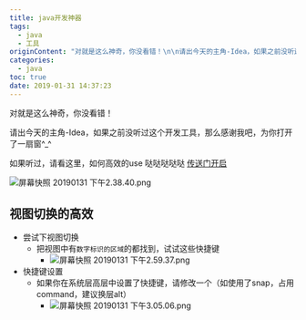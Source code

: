 ```yaml
---
title: java开发神器
tags:
  - java
  - 工具
originContent: "对就是这么神奇，你没看错！\n\n请出今天的主角-Idea，如果之前没听过这个开发工具，那么感谢我吧，为你打开了一扇窗^_^\n\n如果听过，请看这里，如何高效的use   哒哒哒哒哒  [传送门开启](https://www.imooc.com/video/16213)\n\n![屏幕快照 20190131 下午2.38.40.png](/images/2019/01/31/f6199be0-2522-11e9-ae81-ed119688c9cb.png)\n\n## 视图切换的高效\n\n- 尝试下视图切换\n\t- 把视图中有`数字标识的区域`的都找到，试试这些快捷键\n\t\t- ![屏幕快照 20190131 下午2.59.37.png](/images/2019/01/31/0bf2fe90-2526-11e9-ae81-ed119688c9cb.png)"
categories:
  - java
toc: true
date: 2019-01-31 14:37:23
---
```


对就是这么神奇，你没看错！

请出今天的主角-Idea，如果之前没听过这个开发工具，那么感谢我吧，为你打开了一扇窗^_^

如果听过，请看这里，如何高效的use   哒哒哒哒哒  [传送门开启](https://www.imooc.com/video/16213)

![屏幕快照 20190131 下午2.38.40.png](/images/2019/01/31/f6199be0-2522-11e9-ae81-ed119688c9cb.png)

## 视图切换的高效


- 尝试下视图切换
	- 把视图中有`数字标识的区域`的都找到，试试这些快捷键
		- ![屏幕快照 20190131 下午2.59.37.png](/images/2019/01/31/0bf2fe90-2526-11e9-ae81-ed119688c9cb.png)
- 快捷键设置
	- 如果你在系统层高层中设置了快捷键，请修改一个（如使用了snap，占用command，建议换层alt）
		- ![屏幕快照 20190131 下午3.05.06.png](/images/2019/01/31/9d1dc670-2526-11e9-ae81-ed119688c9cb.png)